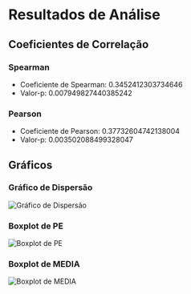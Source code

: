 # Resultados de Análise
## Coeficientes de Correlação
### Spearman
- Coeficiente de Spearman: 0.3452412303734646
- Valor-p: 0.007949827440385242

### Pearson
- Coeficiente de Pearson: 0.37732604742138004
- Valor-p: 0.003502088499328047

## Gráficos

### Gráfico de Dispersão
![Gráfico de Dispersão](graficos/dispersao.png)
### Boxplot de PE
![Boxplot de PE](graficos/boxplot_pe.png)
### Boxplot de MEDIA
![Boxplot de MEDIA](graficos/boxplot_media.png)
